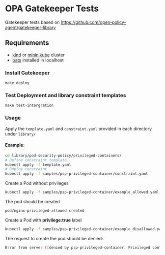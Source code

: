 # OPA Gatekeeper Tests

Gatekeeper tests based on https://github.com/open-policy-agent/gatekeeper-library

## Requirements

* [kind](https://kind.sigs.k8s.io/) or [mininikube](https://minikube.sigs.k8s.io/) cluster
* [bats](https://github.com/sstephenson/bats#installing-bats-from-source) installed in localhost

### Install Gatekeeper

`make deploy`

### Test Deployment and library constraint templates 

`make test-intergration`

### Usage

Apply the `template.yaml` and `constraint.yaml` provided in each directory under `library/`

#### Example:

```bash
cd library/pod-security-policy/privileged-containers/
# Define constraint template
kubectl apply -f template.yaml
# Deploy constraint
kubectl apply -f samples/psp-privileged-container/constraint.yaml
```
 Create a Pod without privileges
```bash
kubectl apply -f samples/psp-privileged-container/example_allowed.yaml 
```
The pod should be created
```bash
pod/nginx-privileged-allowed created
```
Create a Pod with **privilege:true** label

```bash
kubectl apply -f samples/psp-privileged-container/example_disallowed.yaml 
```
The request to create the pod should be denied:

```bash
Error from server ([denied by psp-privileged-container] Privileged container is not allowed: nginx, securityContext: {"privileged": true}): error when creating "samples/psp-privileged-container/example_disallowed.yaml": admission webhook "validation.gatekeeper.sh" denied the request: [denied by psp-privileged-container] Privileged container is not allowed: nginx, securityContext: {"privileged": true}
```
